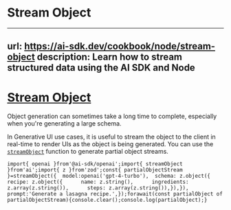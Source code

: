# Stream Object


---
url: https://ai-sdk.dev/cookbook/node/stream-object
description: Learn how to stream structured data using the AI SDK and Node
---


# [Stream Object](#stream-object)


Object generation can sometimes take a long time to complete, especially when you're generating a large schema.

In Generative UI use cases, it is useful to stream the object to the client in real-time to render UIs as the object is being generated. You can use the [`streamObject`](/docs/reference/ai-sdk-core/stream-object) function to generate partial object streams.

```
import{ openai }from'@ai-sdk/openai';import{ streamObject }from'ai';import{ z }from'zod';const{ partialObjectStream }=streamObject({  model:openai('gpt-4-turbo'),  schema: z.object({    recipe: z.object({      name: z.string(),      ingredients: z.array(z.string()),      steps: z.array(z.string()),}),}),  prompt:'Generate a lasagna recipe.',});forawait(const partialObject of partialObjectStream){console.clear();console.log(partialObject);}
```
